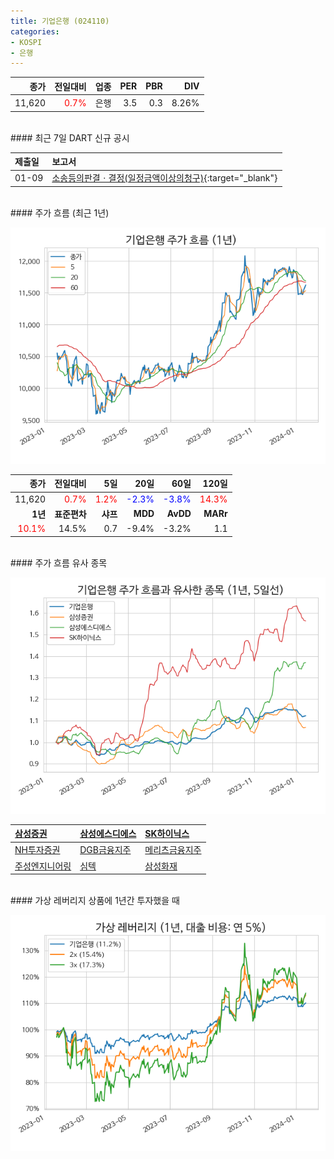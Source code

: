 ```yaml
---
title: 기업은행 (024110)
categories:
- KOSPI
- 은행
---
```


|**종가**|**전일대비**|**업종**|**PER**|**PBR**|**DIV**|
|-------:|-----------:|-------:|------:|------:|------:|
|11,620|<span style="color: red">0.7%</span>|은행|3.5|0.3|8.26%|

<!-- more -->

<br>
#### 최근 7일 DART 신규 공시<a id="dart"></a>


|**제출일**|**보고서**|
|:-----|:-------|
|01-09|[소송등의판결ㆍ결정(일정금액이상의청구)](https://dart.fss.or.kr/dsaf001/main.do?rcpNo=20240109800361){:target="_blank"}|

<br>
#### 주가 흐름 (최근 1년)<a id="price"></a>

![024110](/assets/images/stock/024110.png)

|**종가**|**전일대비**|**5일**|**20일**|**60일**|**120일**|
|-------:|-----------:|------:|-------:|-------:|--------:|
| 11,620 | <span style="color: red">0.7%</span> | <span style="color: red">1.2%</span> | <span style="color: blue">-2.3%</span> | <span style="color: blue">-3.8%</span> | <span style="color: red">14.3%</span> |
|**1년**|**표준편차**|**샤프**|**MDD**|**AvDD**|**MARr**|
| <span style="color: red">10.1%</span> | 14.5% | 0.7 | -9.4% | -3.2% | 1.1 |

<br>
#### 주가 흐름 유사 종목<a id="corr"></a>

![024110](/assets/images/stock/024110_corr.png)

| [삼성증권](/016360/) | [삼성에스디에스](/018260/) | [SK하이닉스](/000660/) |
|:---------------------------------------|:---------------------------------------|:---------------------------------------|
| [NH투자증권](/005940/) | [DGB금융지주](/139130/) | [메리츠금융지주](/138040/) |
| [주성엔지니어링](/036930/) | [심텍](/222800/) | [삼성화재](/000810/) |

<br>
#### 가상 레버리지 상품에 1년간 투자했을 때<a id="2x"></a>

![024110](/assets/images/stock/024110_2x.png)

[^corr]: 상관계수를 이용하여 분석하였습니다.